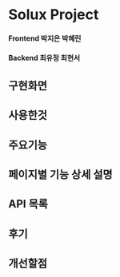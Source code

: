 # Solux Project 

#### Frontend   박지은 박혜린 
#### Backend    최유정 최현서


## 구현화면

## 사용한것

## 주요기능

## 페이지별 기능 상세 설명

## API 목록

## 후기

## 개선할점
